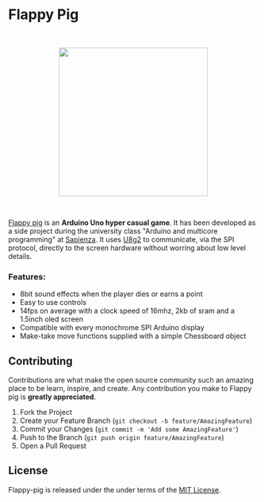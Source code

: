 Flappy Pig
====================
<br/>
<p align="center">
  <img width="300" src="https://github.com/gianmarcopicarella/flappy-pig/blob/master/flappy_pig.gif?raw=true">
</p>
<br/>

[Flappy pig](https://github.com/gianmarcopicarella/flappy-pig) is an **Arduino Uno hyper casual game**. It has been developed as a side project during the university class "Arduino and multicore programming" at [Sapienza](https://www.uniroma1.it/en/pagina-strutturale/home). It uses [U8g2](https://github.com/olikraus/u8g2) to communicate, via the SPI protocol, directly to the screen hardware without worring about low level details.




### Features:
* 8bit sound effects when the player dies or earns a point
* Easy to use controls
* 14fps on average with a clock speed of 16mhz, 2kb of sram and a 1.5inch oled screen
* Compatible with every monochrome SPI Arduino display
* Make-take move functions supplied with a simple Chessboard object

## Contributing
Contributions are what make the open source community such an amazing place to be learn, inspire, and create. Any contribution you make to Flappy pig is **greatly appreciated**.

1. Fork the Project
2. Create your Feature Branch (`git checkout -b feature/AmazingFeature`)
3. Commit your Changes (`git commit -m 'Add some AmazingFeature'`)
4. Push to the Branch (`git push origin feature/AmazingFeature`)
5. Open a Pull Request

## License
Flappy-pig is released under the under terms of the [MIT License](LICENSE).
